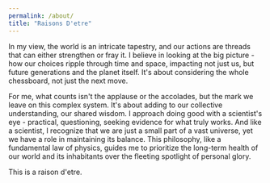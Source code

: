 ```yaml
---
permalink: /about/
title: "Raisons D'etre"
---
```

In my view, the world is an intricate tapestry, and our actions are threads that can either strengthen or fray it. I believe in looking at the big picture - how our choices ripple through time and space, impacting not just us, but future generations and the planet itself. It's about considering the whole chessboard, not just the next move.

For me, what counts isn't the applause or the accolades, but the mark we leave on this complex system. It's about adding to our collective understanding, our shared wisdom. I approach doing good with a scientist's eye - practical, questioning, seeking evidence for what truly works. And like a scientist, I recognize that we are just a small part of a vast universe, yet we have a role in maintaining its balance. This philosophy, like a fundamental law of physics, guides me to prioritize the long-term health of our world and its inhabitants over the fleeting spotlight of personal glory.

This is a raison d'etre.
